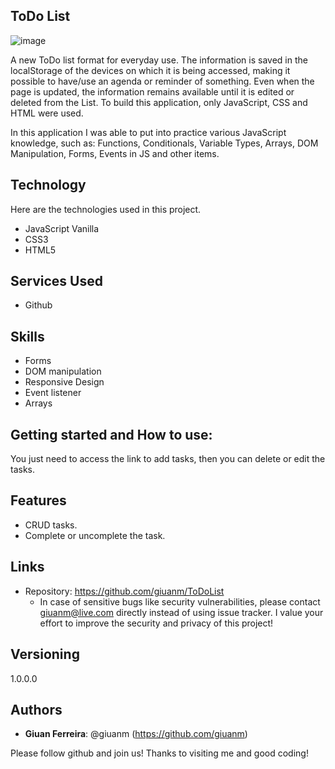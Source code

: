 ## ToDo List

![image](https://github.com/giuanm/ToDoList/assets/76171709/7621b503-368b-4855-a4a5-bf1481f5aeb2)

A new ToDo list format for everyday use. The information is saved in the localStorage of the devices on which it is being accessed, making it possible to have/use an agenda or reminder of something. Even when the page is updated, the information remains available until it is edited or deleted from the List. To build this application, only JavaScript, CSS and HTML were used.

In this application I was able to put into practice various JavaScript knowledge, such as: Functions, Conditionals, Variable Types, Arrays, DOM Manipulation, Forms, Events in JS and other items.

## Technology 

Here are the technologies used in this project.

* JavaScript Vanilla
* CSS3
* HTML5

## Services Used

* Github

## Skills
* Forms
* DOM manipulation
* Responsive Design
* Event listener
* Arrays

## Getting started and How to use:

You just need to access the link to add tasks, then you can delete or edit the tasks.

## Features
  - CRUD tasks.
  - Complete or uncomplete the task.

## Links
  - Repository: https://github.com/giuanm/ToDoList
    - In case of sensitive bugs like security vulnerabilities, please contact
      giuanm@live.com directly instead of using issue tracker. 
      I value your effort to improve the security and privacy of this project!

  ## Versioning

  1.0.0.0


  ## Authors
  
  * **Giuan Ferreira**: @giuanm (https://github.com/giuanm)

  Please follow github and join us!
  Thanks to visiting me and good coding!
